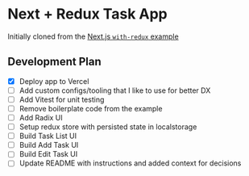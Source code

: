 # Next + Redux Task App

Initially cloned from the [Next.js `with-redux` example](https://github.com/vercel/next.js/tree/canary/examples/with-redux)

## Development Plan

- [x] Deploy app to Vercel
- [ ] Add custom configs/tooling that I like to use for better DX
- [ ] Add Vitest for unit testing
- [ ] Remove boilerplate code from the example
- [ ] Add Radix UI
- [ ] Setup redux store with persisted state in localstorage
- [ ] Build Task List UI
- [ ] Build Add Task UI
- [ ] Build Edit Task UI
- [ ] Update README with instructions and added context for decisions
